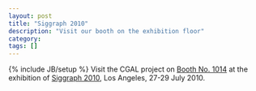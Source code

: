 ```yaml
---
layout: post
title: "Siggraph 2010"
description: "Visit our booth on the exhibition floor"
category: 
tags: []
---
```

{% include JB/setup %}
Visit the CGAL project on <a href="http://www.siggraph.org">Booth No. 1014</a> at the exhibition of <a href="http://www.siggraph.org/s2010/">Siggraph 2010</a>, Los Angeles, 27-29 July 2010.
